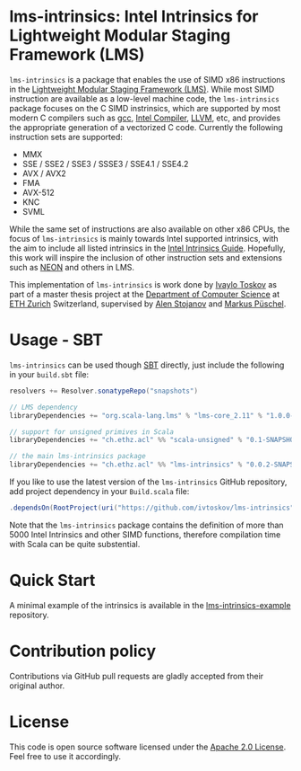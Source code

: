 # lms-intrinsics: Intel Intrinsics for Lightweight Modular Staging Framework (LMS)

`lms-intrinsics` is a package that enables the use of SIMD x86 instructions in the [Lightweight Modular Staging Framework (LMS)](https://scala-lms.github.io/). While most SIMD instruction are available as a low-level machine code, the `lms-intrinsics` package focuses on the C SIMD instrinsics, which are supported by most modern C compilers such as [gcc](https://gcc.gnu.org/), [Intel Compiler](https://software.intel.com/en-us/intel-compilers), [LLVM](http://llvm.org/), etc, and provides the appropriate generation of a vectorized C code. Currently the following instruction sets are supported:


- MMX
- SSE / SSE2 / SSE3 / SSSE3 / SSE4.1 / SSE4.2
- AVX / AVX2
- FMA
- AVX-512
- KNC
- SVML

While the same set of instructions are also available on other x86 CPUs, the focus of `lms-intrinsics` is mainly towards Intel supported intrinsics, with the aim to include all listed intrinsics in the [Intel Intrinsics Guide](https://software.intel.com/sites/landingpage/IntrinsicsGuide/). Hopefully, this work will inspire the inclusion of other instruction sets and extensions such as [NEON](https://developer.arm.com/technologies/neon/intrinsics) and others in LMS. 

This implementation of `lms-intrinsics` is work done by [Ivaylo Toskov](https://github.com/ivtoskov) as part of a master thesis project at the [Department of Computer Science](https://www.inf.ethz.ch/) at [ETH Zurich](https://www.ethz.ch/en.html) Switzerland, supervised by [Alen Stojanov](https://astojanov.github.io/) and [Markus Püschel](https://www.inf.ethz.ch/personal/markusp/). 

# Usage - SBT

`lms-intrinsics` can be used though [SBT](http://www.scala-sbt.org/) directly, just include the following in your `build.sbt` file: 

```Scala
resolvers += Resolver.sonatypeRepo("snapshots")

// LMS dependency
libraryDependencies += "org.scala-lang.lms" % "lms-core_2.11" % "1.0.0-SNAPSHOT"

// support for unsigned primives in Scala
libraryDependencies += "ch.ethz.acl" %% "scala-unsigned" % "0.1-SNAPSHOT"

// the main lms-intrinsics package
libraryDependencies += "ch.ethz.acl" %% "lms-intrinsics" % "0.0.2-SNAPSHOT"
```
If you like to use the latest version of the `lms-intrinsics` GitHub repository, add project dependency in your `Build.scala` file:

```Scala
.dependsOn(RootProject(uri("https://github.com/ivtoskov/lms-intrinsics")))
```

Note that the `lms-intrinsics` package contains the definition of more than 5000 Intel Intrinsics and other SIMD functions, therefore compilation time with Scala can be quite substential.


# Quick Start

A minimal example of the intrinsics is available in the [lms-intrinsics-example](https://github.com/ivtoskov/lms-intrinsics-example) repository.


# Contribution policy

Contributions via GitHub pull requests are gladly accepted from their original author. 

# License

This code is open source software licensed under the [Apache 2.0 License](https://www.apache.org/licenses/LICENSE-2.0.html). Feel free to use it accordingly.
